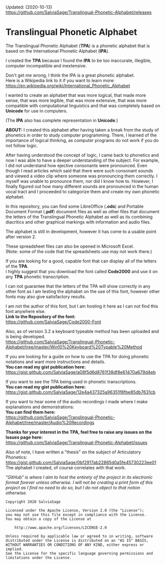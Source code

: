 Updated: (2020-10-13)\
https://github.com/SalviaSage/Translingual-Phonetic-Alphabet/releases

# Translingual Phonetic Alphabet

The Translingual Phonetic Alphabet (**TPA**) is a phonetic alphabet that is based on the International Phonetic Alphabet (**IPA**).

I created the **TPA** because I found the **IPA** to be too inaccurate, illegible, computer incompatible and inextensive.

Don't get me wrong, I think the IPA is a great phonetic alphabet.\
Here is a Wikipedia link to it if you want to learn more:\
https://en.wikipedia.org/wiki/International_Phonetic_Alphabet

I wanted to create an alphabet that was more logical, that made more sense, that was more legible, that was more extensive,
that was more compatible with computational linguistics and that was completely based on **Unicode** for use in computers.

(The **IPA** also has complete representation in **Unicode**.)

**ABOUT:**
I created this alphabet after having taken a break from the study of phonetics in order to study computer programming.
There, I learned of the importance of logical thinking, as computer programs do not work if you do not follow logic.

After having understood the concept of logic, I came back to phonetics and now I was able to have a deeper understanding
of the subject. For example, I did not understand how ejective consonants were pronounced. Even though I read articles
which said that there were such consonant sounds and viewed a video clip where someone was pronouncing them correctly.
I myself was unable to pronounce them, nor did I know how to. However, I finally figured out how many different
sounds are pronounced in the human vocal tract and I proceeded to categorize them and create my own phonetic alphabet.

In this repository, you can find some LibreOffice (**.ods**) and Portable Document Format (**.pdf**) document files as well as other files
that document the letters of the Translingual Phonetic Alphabet as well as its combining diacritics and other graphical markings
with information and audio files.

The alphabet is still in development, however it has come to a usable point after version 2.

These spreadsheet files can also be opened in Microsoft Excel.\
(Note: some of the code that the spreadsheets use may not work there.)

If you are looking for a good, capable font that can display all of the letters of the **TPA**.\
I highly suggest that you download the font called **Code2000** and use it on any **TPA** phonetic transcription.

I can not guarantee that the letters of the TPA will show correctly in any other font as I am testing the alphabet on the use
of this font, however other fonts may also give satisfactory results.

I am not the author of this font, but I am hosting it here as I can not find this font anywhere else.\
**Link to the Repository of the font:**\
https://github.com/SalviaSage/Code2000-Font

Also, as of version 3.2 a keyboard typeable method has been uploaded and is being developed.\
https://github.com/SalviaSage/Translingual-Phonetic-Alphabet/tree/master/Win10%20Keyboard%20Typable%20Method

If you are looking for a guide on how to use the TPA for doing phonetic notations and want more instructions and details.\
**You can read my gist publication here:**\
https://gist.github.com/SalviaSage/a08f5d6d8761f38df8e61470a679d4eb

If you want to see the TPA being used in phonetic transcriptions.\
**You can read my gist publication here:**\
https://gist.github.com/SalviaSage/12e4a437325a96351f8fbe85db7631cb

If you want to hear some of the audio recordings I made where I make explanations and demonstrations:\
**You can find them here:**\
https://github.com/SalviaSage/Translingual-Phonetic-Alphabet/tree/master/Audio%20Recordings

**Thanks for your interest in the TPA, feel free to raise any issues on the Issues page here:**\
https://github.com/SalviaSage/Translingual-Phonetic-Alphabet/issues


Also of note, I have written a "thesis" on the subject of Articulatory Phonetics:\
https://gist.github.com/SalviaSage/0bf2917ab22865d0a5fe45730223ee01
The alphabet I created, of course correlates with that work.


*"GitHub" is where I aim to host the entirety of the project in its electronic format forever unless otherwise.
I will not be creating a print form of this project as I find no need to do so, but I do not object to that notion otherwise.*

~~~
Copyright 2020 SalviaSage

Licensed under the Apache License, Version 2.0 (the "License");
you may not use this file except in compliance with the License.
You may obtain a copy of the License at

    http://www.apache.org/licenses/LICENSE-2.0

Unless required by applicable law or agreed to in writing, software
distributed under the License is distributed on an "AS IS" BASIS,
WITHOUT WARRANTIES OR CONDITIONS OF ANY KIND, either express or implied.
See the License for the specific language governing permissions and
limitations under the License.
~~~
